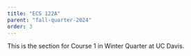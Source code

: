 ```yaml
---
title: "ECS 122A"
parent: "fall-quarter-2024"
order: 3
---
```


This is the section for Course 1 in Winter Quarter at UC Davis.